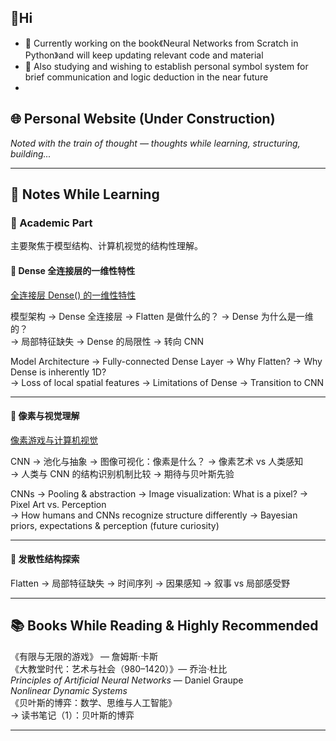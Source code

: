 ##  👋Hi

<!--
**nocounter87/nocounter87** is a ✨ _special_ ✨ repository because its `README.md` (this file) appears on your GitHub profile.

Here are some ideas to get you started:

- 🔭 I’m currently working on ...
- 🌱 I’m currently learning ...
- 👯 I’m looking to collaborate on ...
- 🤔 I’m looking for help with ...
- 💬 Ask me about ...
- 📫 How to reach me: ...
- 😄 Pronouns: ...
- ⚡ Fun fact: ...
-->
- 🔭 Currently working on the book《Neural Networks from Scratch in Python》and will keep updating relevant code and material 
- 🤔 Also studying and wishing to establish personal symbol system for brief communication and logic deduction in the near future
- 
## 🌐 Personal Website (Under Construction)  
_Noted with the train of thought — thoughts while learning, structuring, building..._

---

## 🧠 Notes While Learning

### 🧪 Academic Part  
主要聚焦于模型结构、计算机视觉的结构性理解。

#### 🔹 Dense 全连接层的一维性特性  
[全连接层 Dense() 的一维性特性](https://nocounter87.github.io/nocounter87/Dense.html)

模型架构 → Dense 全连接层 → Flatten 是做什么的？ → Dense 为什么是一维的？  
→ 局部特征缺失 → Dense 的局限性 → 转向 CNN

Model Architecture → Fully-connected Dense Layer → Why Flatten? → Why Dense is inherently 1D?  
→ Loss of local spatial features → Limitations of Dense → Transition to CNN

---

#### 🔹 像素与视觉理解  
[像素游戏与计算机视觉](https://nocounter87.github.io/nocounter87/pixel.html)

CNN → 池化与抽象 → 图像可视化：像素是什么？ → 像素艺术 vs 人类感知  
→ 人类与 CNN 的结构识别机制比较 → 期待与贝叶斯先验

CNNs → Pooling & abstraction → Image visualization: What is a pixel? → Pixel Art vs. Perception  
→ How humans and CNNs recognize structure differently → Bayesian priors, expectations & perception (future curiosity)

---

#### 🔹 发散性结构探索  
Flatten → 局部特征缺失 → 时间序列 → 因果感知 → 叙事 vs 局部感受野

---

## 📚 Books While Reading & Highly Recommended

《有限与无限的游戏》 — 詹姆斯·卡斯  
《大教堂时代：艺术与社会（980–1420）》— 乔治·杜比  
*Principles of Artificial Neural Networks* — Daniel Graupe  
*Nonlinear Dynamic Systems*  
《贝叶斯的博弈：数学、思维与人工智能》  
→ 读书笔记（1）：贝叶斯的博弈

---

